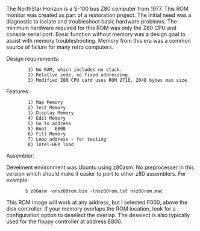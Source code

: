 The NorthStar Horizon is a S-100 bus Z80 computer from 1977. This ROM monitor
was created as part of a restoration project. The initial need was a diagnostic
to isolate and troubleshoot basic hardware problems. The minimum hardware
required for this ROM was only the Z80 CPU and console serial port. Basic
function without memory was a design goal to assist with memory troubleshooting.
Memory from this era was a common source of failure for many retro computers.

Design requirements:
 
            1) No RAM, which includes no stack.
            2) Relative code, no fixed addressing.
            3) Modified Z80 CPU card uses ROM 2716, 2048 bytes max size

Features:

            1) Map Memory 
            2) Test Memory
            3) Display Memory
            4) Edit Memory
            5) Go to address
            5) Boot - E800
            6) Fill Memory
            7) Loop address - for testing
            8) Intel-HEX load 

Assembler:

Develment environment was Ubuntu using z80asm. No preprocesser in this version which
should make it easier to port to other z80 assemblers.
For example:

           $ z80asm -onsz80rom.bin -lnsz80rom.lst nsz80rom.mac

This ROM image will work at any address, but I selected F000, above the disk controller.
If your memory overlaps the ROM location, look for a configuration option to deselect the overlap.
The deselect is also typically used for the floppy controller at address E800.
